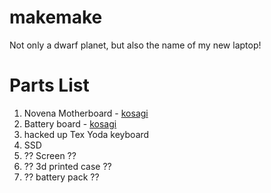 # makemake
Not only a dwarf planet, but also the name of my new laptop!

# Parts List
1. Novena Motherboard - [kosagi](http://www.kosagi.com/w/index.php?title=Novena_Main_Page)
2. Battery board - [kosagi](http://www.kosagi.com/w/index.php?title=Novena_Main_Page#Battery_board)
3. hacked up Tex Yoda keyboard
4. SSD
5. ?? Screen ??
6. ?? 3d printed case ??
7. ?? battery pack ??
